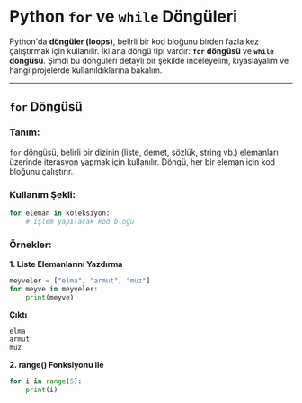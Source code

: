 # Python `for` ve `while` Döngüleri

Python'da **döngüler (loops)**, belirli bir kod bloğunu birden fazla kez çalıştırmak için kullanılır. İki ana döngü tipi vardır: **`for` döngüsü** ve **`while` döngüsü**. Şimdi bu döngüleri detaylı bir şekilde inceleyelim, kıyaslayalım ve hangi projelerde kullanıldıklarına bakalım.

---

## **`for` Döngüsü**

### **Tanım:**

`for` döngüsü, belirli bir dizinin (liste, demet, sözlük, string vb.) elemanları üzerinde iterasyon yapmak için kullanılır. Döngü, her bir eleman için kod bloğunu çalıştırır.

### **Kullanım Şekli:**

```python
for eleman in koleksiyon:
    # İşlem yapılacak kod bloğu
```
### **Örnekler:**

**1. Liste Elemanlarını Yazdırma**

```python
meyveler = ["elma", "armut", "muz"]
for meyve in meyveler:
    print(meyve)
```
**Çıktı**

```python
elma
armut
muz
```

**2. range() Fonksiyonu ile**
```python
for i in range(5):
    print(i)
```

